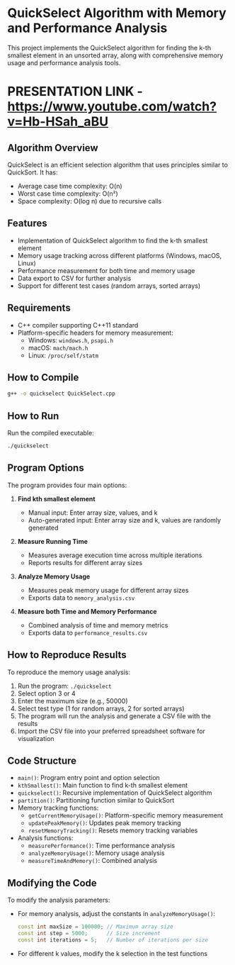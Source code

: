 # QuickSelect Algorithm with Memory and Performance Analysis

This project implements the QuickSelect algorithm for finding the k-th smallest element in an unsorted array, along with comprehensive memory usage and performance analysis tools.

# PRESENTATION LINK - https://www.youtube.com/watch?v=Hb-HSah_aBU

## Algorithm Overview

QuickSelect is an efficient selection algorithm that uses principles similar to QuickSort. It has:
- Average case time complexity: O(n)
- Worst case time complexity: O(n²)
- Space complexity: O(log n) due to recursive calls

## Features

- Implementation of QuickSelect algorithm to find the k-th smallest element
- Memory usage tracking across different platforms (Windows, macOS, Linux)
- Performance measurement for both time and memory usage
- Data export to CSV for further analysis
- Support for different test cases (random arrays, sorted arrays)

## Requirements

- C++ compiler supporting C++11 standard
- Platform-specific headers for memory measurement:
  - Windows: `windows.h`, `psapi.h`
  - macOS: `mach/mach.h`
  - Linux: `/proc/self/statm`

## How to Compile

```bash
g++ -o quickselect QuickSelect.cpp
```

## How to Run

Run the compiled executable:

```bash
./quickselect
```

## Program Options

The program provides four main options:

1. **Find kth smallest element**
   - Manual input: Enter array size, values, and k
   - Auto-generated input: Enter array size and k, values are randomly generated

2. **Measure Running Time**
   - Measures average execution time across multiple iterations
   - Reports results for different array sizes

3. **Analyze Memory Usage**
   - Measures peak memory usage for different array sizes
   - Exports data to `memory_analysis.csv`

4. **Measure both Time and Memory Performance**
   - Combined analysis of time and memory metrics
   - Exports data to `performance_results.csv`

## How to Reproduce Results

To reproduce the memory usage analysis:

1. Run the program: `./quickselect`
2. Select option 3 or 4
3. Enter the maximum size (e.g., 50000)
4. Select test type (1 for random arrays, 2 for sorted arrays)
5. The program will run the analysis and generate a CSV file with the results
6. Import the CSV file into your preferred spreadsheet software for visualization

## Code Structure

- `main()`: Program entry point and option selection
- `kthSmallest()`: Main function to find k-th smallest element
- `quickselect()`: Recursive implementation of QuickSelect algorithm
- `partition()`: Partitioning function similar to QuickSort
- Memory tracking functions:
  - `getCurrentMemoryUsage()`: Platform-specific memory measurement
  - `updatePeakMemory()`: Updates peak memory tracking
  - `resetMemoryTracking()`: Resets memory tracking variables
- Analysis functions:
  - `measurePerformance()`: Time performance analysis
  - `analyzeMemoryUsage()`: Memory usage analysis
  - `measureTimeAndMemory()`: Combined analysis

## Modifying the Code

To modify the analysis parameters:
- For memory analysis, adjust the constants in `analyzeMemoryUsage()`:
  ```cpp
  const int maxSize = 100000; // Maximum array size
  const int step = 5000;      // Size increment
  const int iterations = 5;   // Number of iterations per size
  ```

- For different k values, modify the k selection in the test functions
